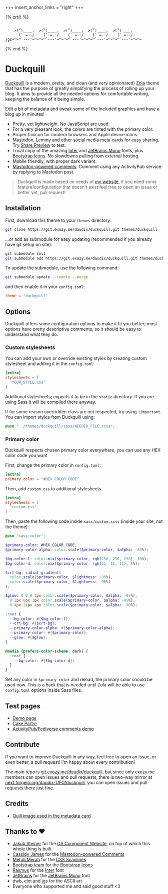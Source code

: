 +++
insert_anchor_links = "right"
+++

{% crt() %}
```
      _          _          _          _          _
    >(')____,  >(')____,  >(')____,  >(')____,  >(') ___,
      (` =~~/    (` =~~/    (` =~~/    (` =~~/    (` =~~/
jgs~^~^`---'~^~^~^`---'~^~^~^`---'~^~^~^`---'~^~^~^`---'~^~^~
```
{% end %}

# Duckquill

[Duckquill](https://git.exozy.me/daudix/duckquill) is a modern, pretty, and clean (and very opinionated) [Zola](https://www.getzola.org) theme that has the purpose of greatly simplifying the process of rolling up your blog. It aims to provide all the needed options for comfortable writing, keeping the balance of it being simple.

Edit a bit of metadata and tweak some of the included graphics and have a blog up in minutes!

- Pretty, yet lightweight. No JavaScript are used.
- For a very pleasant look, the colors are tinted with the primary color.
- Proper favicon for modern browsers and Apple device icons.
- Mastodon, Lemmy and other social media meta cards for easy sharing. Try [Share Preview](https://apps.gnome.org/SharePreview/) to test.
- Local copy of the amazing [Inter](https://rsms.me/inter/) and [JetBrains Mono](https://www.jetbrains.com/lp/mono/) fonts, plus [Bootstrap Icons](https://icons.getbootstrap.com). No slowdowns pulling from external hosting.
- Mobile friendly, with proper dark variant.
- [Mastodon-powered comments](https://cassidyjames.com/blog/fediverse-blog-comments-mastodon). Comment using any ActivityPub service by replying to Mastodon post.

> Duckquill is made based on needs of [my website](https://daudix.exozy.me), if you need some feature/configuration that doesn't exist feel free to open an issue or better yet, pull request!

## Installation

First, download this theme to your `themes` directory:

```sh
git clone https://git.exozy.me/daudix/duckquill.git themes/duckquill
```

...or add as submodule for easy updating (recommended if you already have git setup on site):

```sh
git submodule init
git submodule add https://git.exozy.me/daudix/duckquill.git themes/duckquill
```

To update the submodule, use the following command:

```sh
git submodule update --remote --merge
```

and then enable it in your `config.toml`:

```toml
theme = "duckquill"
```

## Options

Duckquill offers some configuration options to make it fit you better; most options have pretty descriptive comments, so it should be easy to understand what they do.

### Custom stylesheets

You can add your own or override existing styles by creating custom stylesheet and adding it in the `config.toml`:

```toml
[extra]
stylesheets = [
  "YOUR_STYLE.css"
]
```

Additional stylesheets; expects it to be in the `static` directory. If you are using Sass it will be compiled there anyway.

If for some reason overridden class are not respected, try using `!important`. You can import styles from Duckquill using:

```scss
@use "../themes/duckquill/sass/NEEDED_FILE.scss";
```

### Primary color

Duckquill respects chosen primary color everywhere, you can use any HEX color code you want

First, change the primary color in `config.toml`:

```toml
[extra]
primary_color = "#HEX_COLOR_CODE"
```

Then, add `custom.css` to additional stylesheets.

```toml
[extra]
stylesheets = [
  "custom.css"
]
```

Then, paste the following code inside `sass/custom.scss` (inside your site, not the theme):

```scss
@use "sass:color";

$primary-color: #HEX_COLOR_CODE;
$primary-color-alpha: color.scale($primary-color, $alpha: -80%);

$bg-color-l: color.mix($primary-color, rgb(250, 250, 250), 10%);
$bg-color-d: color.mix($primary-color, rgb(11, 11, 11), 5%);

$crt-bg: radial-gradient(
  color.scale($primary-color, $lightness: -80%),
  color.scale($primary-color, $lightness: -90%)
);

$glow: 0 0 0 1px color.scale($primary-color, $alpha: -95%),
  0 2px 6px 2px color.scale($primary-color, $alpha: -95%),
  0 4px 24px 4px color.scale($primary-color, $alpha: -90%);

:root {
  --bg-color: #{$bg-color-l};
  --crt-bg: #{$crt-bg};
  --primary-color-alpha: #{$primary-color-alpha};
  --primary-color: #{$primary-color};
  --glow: #{$glow};
}

@media (prefers-color-scheme: dark) {
  :root {
    --bg-color: #{$bg-color-d};
  }
}
```

Set any color in `$primary-color` and reload, the primary color should be used now. This is a hack that is needed until Zola will be able to use `config.toml` options inside Sass files.

## Test pages

- [Demo page](https://duckquill.exozy.me/demo)
- [Cake Party!](https://duckquill.exozy.me/demo/page)
- [ActivityPub/​Fediverse comments demo](https://duckquill.exozy.me/demo/comments)

## Contribute

If you want to improve Duckquill in any way, feel free to open an issue, or even better, a pull request! I'm happy about every contribution!

The main repo is [git.exozy.me/daudix/duckquill](https://git.exozy.me/daudix/duckquill), but since only exozy.me members can open issues and pull requests, there is two-way mirror at [next.forgejo.org/daudix-UFO/duckquill](https://next.forgejo.org/daudix-UFO/duckquill), you can open issues and pull requests there just fine.

## Credits

- [Quill image used in the metadata card](https://commons.wikimedia.org/wiki/File:3quills.jpg)

## Thanks to ♥

- [Jakub Steiner](https://jimmac.eu) for the [OS Component Website](https://jimmac.github.io/os-component-website), on top of which this whole thing is built
- [Cassidy James](https://cassidyjames.com) for the [Mastodon-powered Comments](https://cassidyjames.com/blog/fediverse-blog-comments-mastodon)
- [Mehdi Merah](https://mehdi.cc) for the [CSS Scanlines](https://codepen.io/meduzen/pen/zxbwRV)
- [Bootstrap team](https://getbootstrap.com/docs/5.3/about/team/) for the [Bootstrap Icons](https://icons.getbootstrap.com)
- [Rasmus](https://rsms.me) for the [Inter](https://rsms.me/inter/) font
- [JetBrains](https://www.jetbrains.com) for the [JetBrains Mono](https://www.jetbrains.com/lp/mono/) font
- dwb, ejm and jgs for the ASCII art
- Everyone who supported me and said good stuff <3
